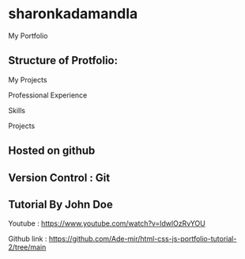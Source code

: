 # sharonkadamandla
My Portfolio

## Structure of Protfolio: 
 
 My Projects
 
 Professional Experience
 
 Skills

 Projects

## Hosted on github

## Version Control : Git

## Tutorial By  John Doe

Youtube : https://www.youtube.com/watch?v=ldwlOzRvYOU

Github link : https://github.com/Ade-mir/html-css-js-portfolio-tutorial-2/tree/main
